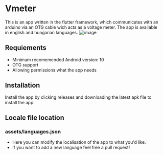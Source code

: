 # Vmeter
This is an app written in the flutter framework, which communicates with an arduino via an OTG cable wich acts as a voltage meter. The app is available in english and hungarian languages.
![image](https://user-images.githubusercontent.com/60364668/188008928-959fc5c7-80ea-4fcf-ab38-ec8146061bc6.png)

## Requiements
- Minimum recomemended Android version: 10
- OTG support
- Allowing permissions what the app needs
## Installation
Install the app by clicking releases and downloading the latest apk file to install the app.
## Locale file location
### assets/languages.json 
 - Here you can modify the localisation of the app to what you'd like. 
 - If you want to add a new language feel free a pull request!
